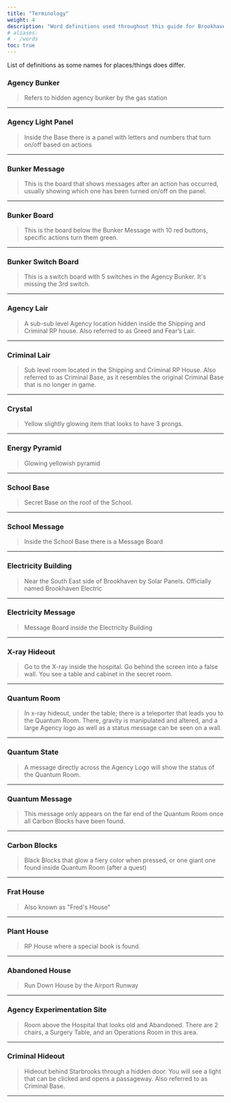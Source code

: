 ```yaml
---
title: "Terminology"
weight: 4
description: "Word definitions used throughout this guide for Brookhaven RP secrets and mysteries."
# aliases:
# - /words
toc: true
---
```


List of definitions as some names for places/things does differ. 

### Agency Bunker

>Refers to hidden agency bunker by the gas station
---
### Agency Light Panel
>Inside the Base there is a panel with letters and numbers that turn on/off based on actions
---
### Bunker Message
>This is the board that shows messages after an action has occurred, usually showing which one has been turned on/off on the panel.
---
### Bunker Board
>This is the board below the Bunker Message with 10 red buttons, specific actions turn them green.
---
### Bunker Switch Board
>This is a switch board with 5 switches in the Agency Bunker. It's missing the 3rd switch.
---
### Agency Lair
>A sub-sub level Agency location hidden inside the Shipping and Criminal RP house. Also referred to as Greed and Fear’s Lair.
---
### Criminal Lair
>Sub level room located in the Shipping and Criminal RP House. Also referred to as Criminal Base, as it resembles the original Criminal Base that is no longer in game.
---
### Crystal
>Yellow slightly glowing item that looks to have 3 prongs.
---
### Energy Pyramid
>Glowing yellowish pyramid
---
### School Base
>Secret Base on the roof of the School.
---
### School Message
>Inside the School Base there is a Message Board
---
### Electricity Building
>Near the South East side of Brookhaven by Solar Panels.
>Officially named Brookhaven Electric
---
### Electricity Message
>Message Board inside the Electricity Building
---
### X-ray Hideout
>Go to the X-ray inside the hospital. Go behind the screen into a false wall. You see a table and cabinet in the secret room.
---
### Quantum Room
>In x-ray hideout, under the table; there is a teleporter that leads you to the Quantum Room. There, gravity is manipulated and altered, and a large Agency logo as well as a status message can be seen on a wall.
---
### Quantum State
>A message directly across the Agency Logo will show the status of the Quantum Room.
---
### Quantum Message
>This message only appears on the far end of the Quantum Room once all Carbon Blocks have been found.
---
### Carbon Blocks
>Black Blocks that glow a fiery color when pressed, or one giant one found inside Quantum Room (after a quest)
---
### Frat House
>Also known as "Fred's House"
---
### Plant House
>RP House where a special book is found.
---
### Abandoned House
>Run Down House by the Airport Runway
---
### Agency Experimentation Site
>Room above the Hospital that looks old and Abandoned. There are 2 chairs, a Surgery Table, and an Operations Room in this area.
---
### Criminal Hideout
> Hideout behind Starbrooks through a hidden door. You will see a light that can be clicked and opens a passageway. Also referred to as Criminal Base.
---